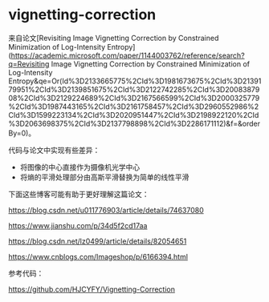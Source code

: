 # vignetting-correction

来自论文[Revisiting Image Vignetting Correction by Constrained Minimization of Log-Intensity Entropy](https://academic.microsoft.com/paper/1144003762/reference/search?q=Revisiting Image Vignetting Correction by Constrained Minimization of Log-Intensity Entropy&qe=Or(Id%3D2133665775%2CId%3D1981673675%2CId%3D2139179951%2CId%3D2139851675%2CId%3D2122742285%2CId%3D2008387908%2CId%3D2129224689%2CId%3D2167566599%2CId%3D2000325779%2CId%3D1987443165%2CId%3D2161758457%2CId%3D2960552986%2CId%3D1599223134%2CId%3D2020951447%2CId%3D2198922120%2CId%3D2063698375%2CId%3D2137798898%2CId%3D2286171112)&f=&orderBy=0)。

代码与论文中实现有些差异：

- 将图像的中心直接作为摄像机光学中心
- 将熵的平滑处理部分由高斯平滑替换为简单的线性平滑



下面这些博客可能有助于更好理解这篇论文：

https://blog.csdn.net/u011776903/article/details/74637080

https://www.jianshu.com/p/34d5f2cd17aa

https://blog.csdn.net/lz0499/article/details/82054651

https://www.cnblogs.com/Imageshop/p/6166394.html

参考代码：

https://github.com/HJCYFY/Vignetting-Correction